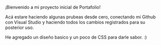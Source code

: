 ¡Bienvenido a mi proyecto inicial de Portafolio!

Acá estare haciendo algunas prubeas desde cero, conectando mi Github con Visual Studio y haciendo todos los cambios registrados para su posterior uso. 

He agregado un diseño basico y un poco de CSS para darle sabor. :)